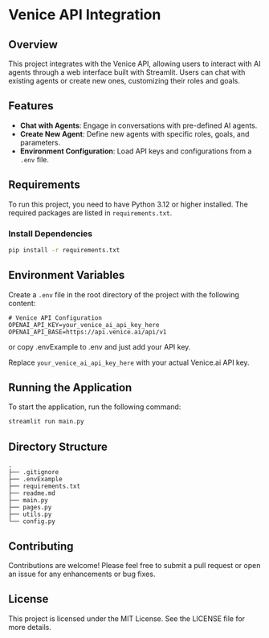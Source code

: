# Venice API Integration

## Overview
This project integrates with the Venice API, allowing users to interact with AI agents through a web interface built with Streamlit. Users can chat with existing agents or create new ones, customizing their roles and goals.

## Features
- **Chat with Agents**: Engage in conversations with pre-defined AI agents.
- **Create New Agent**: Define new agents with specific roles, goals, and parameters.
- **Environment Configuration**: Load API keys and configurations from a `.env` file.

## Requirements
To run this project, you need to have Python 3.12 or higher installed. The required packages are listed in `requirements.txt`.

### Install Dependencies
```bash
pip install -r requirements.txt
```

## Environment Variables
Create a `.env` file in the root directory of the project with the following content:

```
# Venice API Configuration 
OPENAI_API_KEY=your_venice_ai_api_key_here
OPENAI_API_BASE=https://api.venice.ai/api/v1
```

or copy .envExample to .env and just add your API key.

Replace `your_venice_ai_api_key_here` with your actual Venice.ai API key.

## Running the Application
To start the application, run the following command:

```bash
streamlit run main.py
```


## Directory Structure
```
.
├── .gitignore
├── .envExample
├── requirements.txt
├── readme.md
├── main.py
├── pages.py
├── utils.py
└── config.py
```

## Contributing
Contributions are welcome! Please feel free to submit a pull request or open an issue for any enhancements or bug fixes.

## License
This project is licensed under the MIT License. See the LICENSE file for more details.
